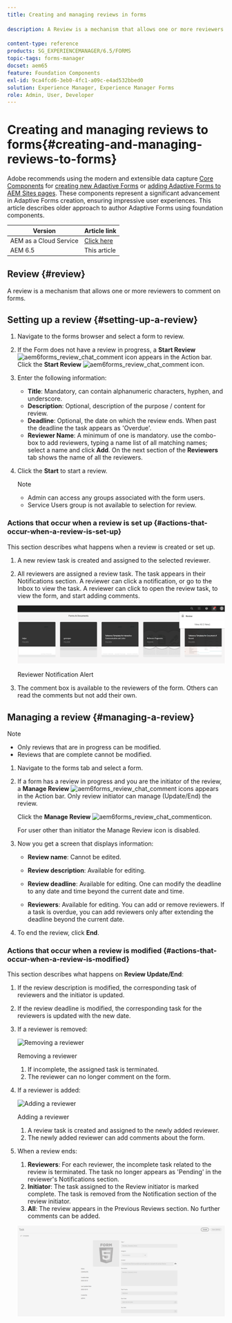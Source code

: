 ```yaml
---
title: Creating and managing reviews in forms

description: A Review is a mechanism that allows one or more reviewers to comment on a form.

content-type: reference
products: SG_EXPERIENCEMANAGER/6.5/FORMS
topic-tags: forms-manager
docset: aem65
feature: Foundation Components
exl-id: 9ca4fcd6-3eb0-4fc1-a09c-e4ad532bbed0
solution: Experience Manager, Experience Manager Forms
role: Admin, User, Developer
---
```

# Creating and managing reviews to forms{#creating-and-managing-reviews-to-forms}

<span class="preview"> Adobe recommends using the modern and extensible data capture [Core Components](https://experienceleague.adobe.com/docs/experience-manager-core-components/using/adaptive-forms/introduction.html) for [creating new Adaptive Forms](/help/forms/using/create-an-adaptive-form-core-components.md) or [adding Adaptive Forms to AEM Sites pages](/help/forms/using/create-or-add-an-adaptive-form-to-aem-sites-page.md). These components represent a significant advancement in Adaptive Forms creation, ensuring impressive user experiences. This article describes older approach to author Adaptive Forms using foundation components. </span>

| Version | Article link |
| -------- | ---------------------------- |
| AEM as a Cloud Service |    [Click here](https://experienceleague.adobe.com/docs/experience-manager-cloud-service/content/forms/adaptive-forms-authoring/authoring-adaptive-forms-foundation-components/create-reviews-forms.html)                  |
| AEM 6.5     | This article         |

## Review {#review}

A review is a mechanism that allows one or more reviewers to comment on forms.

## Setting up a review {#setting-up-a-review}

1.  Navigate to the forms browser and select a form to review.
1.  If the Form does not have a review in progress, a **Start Review** ![aem6forms_review_chat_comment](assets/aem6forms_review_chat_comment.png) icon appears in the Action bar. Click the **Start Review** ![aem6forms_review_chat_comment](assets/aem6forms_review_chat_comment.png) icon.
1.  Enter the following information:

    * **Title**: Mandatory, can contain alphanumeric characters, hyphen, and underscore.
    * **Description**: Optional, description of the purpose / content for review.
    * **Deadline**: Optional, the date on which the review ends. When past the deadline the task appears as 'Overdue'.
    * **Reviewer Name**: A minimum of one is mandatory. use the combo-box to add reviewers, typing a name list of all matching names; select a name and click **Add**. On the next section of the **Reviewers** tab shows the name of all the reviewers.

1.  Click the **Start** to start a review.

    >[!NOTE]
    >
    >* Admin can access any groups associated with the form users.
    >* Service Users group is not available to selection for review.

### Actions that occur when a review is set up {#actions-that-occur-when-a-review-is-set-up}

This section describes what happens when a review is created or set up.

1. A new review task is created and assigned to the selected reviewer. 
1. All reviewers are assigned a review task. The task appears in their Notifications section. A reviewer can click a notification, or go to the Inbox to view the task. A reviewer can click to open the review task, to view the form, and start adding comments.

   ![Reviewer Notification Alert](assets/review-notification-img.png)

   Reviewer Notification Alert

1. The comment box is available to the reviewers of the form. Others can read the comments but not add their own.

## Managing a review {#managing-a-review}

>[!NOTE]
>
>* Only reviews that are in progress can be modified. 
>* Reviews that are complete cannot be modified.

1. Navigate to the forms tab and select a form. 

1. If a form has a review in progress and you are the initiator of the review, a **Manage Review** ![aem6forms_review_chat_comment](assets/aem6forms_review_chat_comment.png) icons appears in the Action bar. Only review initiator can manage (Update/End) the review.

   Click the **Manage Review** ![aem6forms_review_chat_comment](assets/aem6forms_review_chat_comment.png)icon.

   For user other than initiator the Manage Review icon is disabled. 

1. Now you get a screen that displays information:

    * **Review name**: Cannot be edited.  
    
    * **Review description**: Available for editing.  
    
    * **Review deadline**: Available for editing. One can modify the deadline to any date and time beyond the current date and time.  
    
    * **Reviewers**: Available for editing. You can add or remove reviewers. If a task is overdue, you can add reviewers only after extending the deadline beyond the current date.

1. To end the review, click **End**.

### Actions that occur when a review is modified {#actions-that-occur-when-a-review-is-modified}

This section describes what happens on **Review Update/End**:

1. If the review description is modified, the corresponding task of reviewers and the initiator is updated.
1. If the review deadline is modified, the corresponding task for the reviewers is updated with the new date.   

1. If a reviewer is removed:

   ![Removing a reviewer](assets/removeduser.png)

   Removing a reviewer

    1. If incomplete, the assigned task is terminated.
    1. The reviewer can no longer comment on the form.

1. If a reviewer is added:

   ![Adding a reviewer](assets/addedreviewer.png)

   Adding a reviewer

    1. A review task is created and assigned to the newly added reviewer.
    1. The newly added reviewer can add comments about the form.

1. When a review ends:

    1. **Reviewers**: For each reviewer, the incomplete task related to the review is terminated. The task no longer appears as 'Pending' in the reviewer's Notifications section.
    1. **Initiator**: The task assigned to the Review initiator is marked complete. The task is removed from the Notification section of the review initiator.
    1. **All**: The review appears in the Previous Reviews section. No further comments can be added.

    ![review complete](assets/review-complete-imgg.png)
